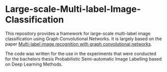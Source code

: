 # Large-scale-Multi-label-Image-Classification

This repository provides a framework for large-scale multi-label image classification using Graph Convolutional Networks.
It is largely based on the paper [Multi-label image recognition with graph convolutional networks](http://arxiv.org/abs/1904.03582).

The code was written for the use in the experiments that were conducted for the bachelors thesis Probabilistic Semi-automatic Image Labelling based on Deep Learning Methods.
